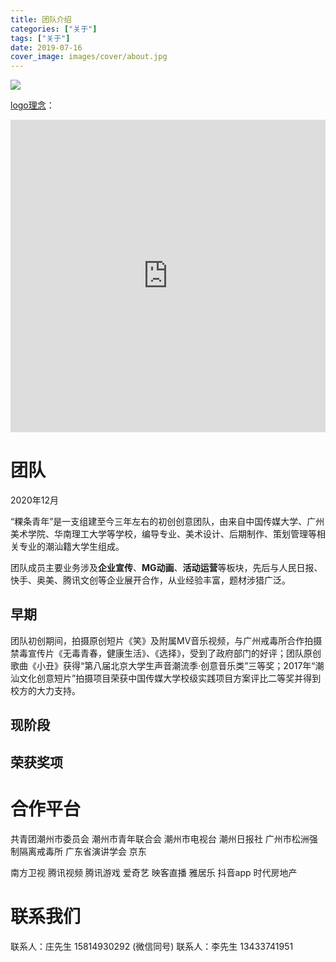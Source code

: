 ```yaml
---
title: 团队介绍
categories: ["关于"]
tags: ["关于"]
date: 2019-07-16
cover_image: images/cover/about.jpg
---
```

<link rel="stylesheet" type="text/css" href="../guestyle.css"> 

![](/images/title.webp)

[logo理念](https://mp.weixin.qq.com/s/Q-Py4EDmr5V76jrMQEmCPA)：
<iframe frameborder="0" width="100%" height="500px" margin="0px" padding="10px" src="https://v.qq.com/txp/iframe/player.html?vid=o05295pgk3l" allowFullScreen="true"></iframe>

# 团队
<tag>2020年12月</tag> <br/>

“粿条青年”是一支组建至今三年左右的初创创意团队，由来自中国传媒大学、广州美术学院、华南理工大学等学校，编导专业、美术设计、后期制作、策划管理等相关专业的潮汕籍大学生组成。

团队成员主要业务涉及**企业宣传**、**MG动画**、**活动运营**等板块，先后与人民日报、快手、奥美、腾讯文创等企业展开合作，从业经验丰富，题材涉猎广泛。

## 早期
团队初创期间，拍摄原创短片《笑》及附属MV音乐视频，与广州戒毒所合作拍摄禁毒宣传片《无毒青春，健康生活》、《选择》，受到了政府部门的好评；团队原创歌曲《小丑》获得“第八届北京大学生声音潮流季·创意音乐类”三等奖；2017年“潮汕文化创意短片”拍摄项目荣获中国传媒大学校级实践项目方案评比二等奖并得到校方的大力支持。

## 现阶段

## 荣获奖项



# 合作平台

共青团潮州市委员会
潮州市青年联合会
潮州市电视台
潮州日报社
广州市松洲强制隔离戒毒所
广东省演讲学会
京东

南方卫视
腾讯视频
腾讯游戏
爱奇艺
映客直播
雅居乐
抖音app
时代房地产


# 联系我们

联系人：庄先生 15814930292 (微信同号)
联系人：李先生 13433741951
